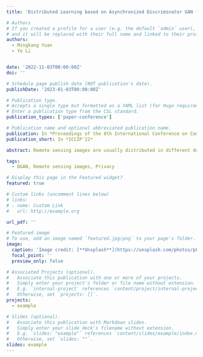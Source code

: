 ```yaml
---
title: 'Distributed Learning based on Asynchronized Discriminator GAN for remote sensing image segmentation'

# Authors
# If you created a profile for a user (e.g. the default `admin` user), write the username (folder name) here
# and it will be replaced with their full name and linked to their profile.
authors:
  - Mingkang Yuan
  - Ye Li


date: '2022-11-03T00:00:00Z'
doi: ''

# Schedule page publish date (NOT publication's date).
publishDate: '2023-01-03T00:00:00Z'

# Publication type.
# Accepts a single type but formatted as a YAML list (for Hugo requirements).
# Enter a publication type from the CSL standard.
publication_types: ['paper-conference']

# Publication name and optional abbreviated publication name.
publication: In *Proceedings of the 8th International Conference on Communication and Information Processing*
publication_short: In *ICCIP'22*

abstract: Remote sensing images are usually distributed in different departments and contain private information, so they normally cannot be available publicly. However, it is a trend to jointly use remote sensing images from different departments, because it normally enables the model to capture more information and remote sensing image analysis based on deep learning generally requires lots of training data. To address the above problem, in this paper, we apply a distributed asynchronized discriminator GAN framework (DGAN) to jointly learn remote sensing images from different client nodes. The DGAN is composed of multiple distributed discriminators and a central generator, and only the synthetic remote sensing images generated by the DGAN are used to train a semantic segmentation model. Based on DGAN, we establish an experimental platform composed of multiple different hosts, which adopts socket and multi-process technology to realize asynchronous communication between hosts, and visualize the training and testing process. During DGAN training, instead of original remote sensing images or convolutional network model information, only synthetic images, losses and labeled images are exchanged between nodes. Therefore, the DGAN well protects the privacy and security of the original remote sensing images. We verify the performance of the DGAN on three remote sensing image datasets (City-OSM, WHU and Kaggle Ship). In the experiments, we take different distributions of remote sensing images in client nodes into consideration. The experiments show that the DGAN has a great capacity for distributed remote sensing image learning without sharing the original remote sensing images or the convolutional network model. Moreover, compared with a centralized GAN trained on all remote sensing images collected from all client nodes, the DGAN can achieve almost the same performance in semantic segmentation tasks for remote sensing images.

tags:
  - DGAN, Remote sensing images, Privacy

# Display this page in the Featured widget?
featured: true

# Custom links (uncomment lines below)
# links:
# - name: Custom Link
#   url: http://example.org

url_pdf: ''

# Featured image
# To use, add an image named `featured.jpg/png` to your page's folder.
image:
  caption: 'Image credit: [**Unsplash**](https://unsplash.com/photos/pLCdAaMFLTE)'
  focal_point: ''
  preview_only: false

# Associated Projects (optional).
#   Associate this publication with one or more of your projects.
#   Simply enter your project's folder or file name without extension.
#   E.g. `internal-project` references `content/project/internal-project/index.md`.
#   Otherwise, set `projects: []`.
projects:
  - example

# Slides (optional).
#   Associate this publication with Markdown slides.
#   Simply enter your slide deck's filename without extension.
#   E.g. `slides: "example"` references `content/slides/example/index.md`.
#   Otherwise, set `slides: ""`.
slides: example
---
```



